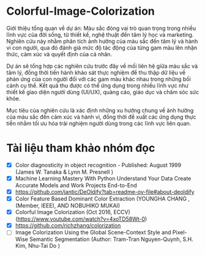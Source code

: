 # Colorful-Image-Colorization
Giới thiệu tổng quan về dự án:
Màu sắc đóng vai trò quan trọng trong nhiều lĩnh vực của đời sống, từ thiết kế, nghệ thuật đến tâm lý học và marketing. Nghiên cứu này nhằm phân tích ảnh hưởng của màu sắc đến tâm lý và hành vi con người, qua đó đánh giá mức độ tác động của từng gam màu lên nhận thức, cảm xúc và quyết định của cá nhân.

Dự án sẽ tổng hợp các nghiên cứu trước đây về mối liên hệ giữa màu sắc và tâm lý, đồng thời tiến hành khảo sát thực nghiệm để thu thập dữ liệu về phản ứng của con người đối với các gam màu khác nhau trong những bối cảnh cụ thể. Kết quả thu được có thể ứng dụng trong nhiều lĩnh vực như thiết kế giao diện người dùng (UI/UX), quảng cáo, giáo dục và chăm sóc sức khỏe.

Mục tiêu của nghiên cứu là xác định những xu hướng chung về ảnh hưởng của màu sắc đến cảm xúc và hành vi, đồng thời đề xuất các ứng dụng thực tiễn nhằm tối ưu hóa trải nghiệm người dùng trong các lĩnh vực liên quan.

# Tài liệu tham khảo nhóm đọc
- [x] Color diagnosticity in object recognition - Published: August 1999 (James W. Tanaka & Lynn M. Presnell )
- [x] Machine Learning Mastery With Python Understand Your Data Create Accurate Models and Work Projects End-to-End
- [x] https://github.com/jantic/DeOldify?tab=readme-ov-file#about-deoldify 
- [x] Color Feature Based Dominant Color Extraction (YOUNGHA CHANG , (Member, IEEE), AND NOBUHIKO MUKAI)
- [x] Colorful Image Colorization (Oct 2016, ECCV) (https://www.youtube.com/watch?v=4xoTD58Wt-0)
- [x] https://github.com/richzhang/colorization
- [ ] Image Colorization Using the Global Scene-Context Style and Pixel-Wise Semantic Segmentation (Author: Tram-Tran Nguyen-Quynh, S.H. Kim, Nhu-Tai Do )
